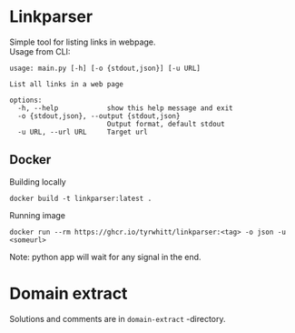 # Linkparser
Simple tool for listing links in webpage.  
Usage from CLI:
```
usage: main.py [-h] [-o {stdout,json}] [-u URL]

List all links in a web page

options:
  -h, --help            show this help message and exit
  -o {stdout,json}, --output {stdout,json}
                        Output format, default stdout
  -u URL, --url URL     Target url
```
## Docker
Building locally
```
docker build -t linkparser:latest .
```
Running image
```
docker run --rm https://ghcr.io/tyrwhitt/linkparser:<tag> -o json -u <someurl>
```
Note: python app will wait for any signal in the end.

# Domain extract
Solutions and comments are in `domain-extract` -directory.
